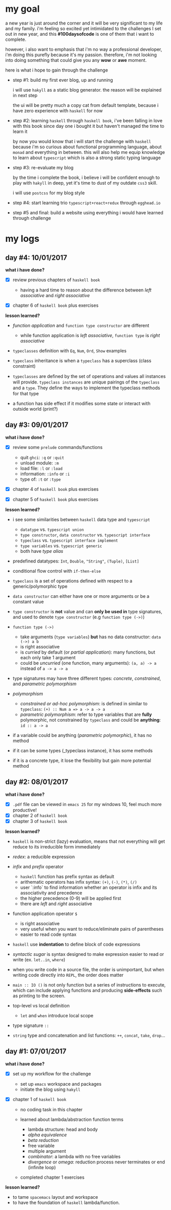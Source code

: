# my goal

a new year is just around the corner and it will be very significant to my life
and my family. i'm feeling so excited yet intimidated to the challenges I set
out in new year, and this **\#100daysofcode** is one of them that i want to
complete.

however, i also want to emphasis that i'm no way a professional developer, i'm
doing this purefly because it's my passion. therefore, i'm not looking into
doing something that could give you any **wow** or **awe** moment.

here is what i hope to gain through the challenge

- step \#1: build my first ever blog, up and running

  i will use `hakyll` as a static blog generator. the reason will be explained
  in next step

  the ui will be pretty much a copy cat from default template, because i have
  zero experience with `haskell` for now

- step \#2: learning `haskell` through `haskell book`, i've been falling in love
  with this book since day one i bought it but haven't managed the time to learn
  it

  by now you would know that i will start the challenge with `haskell` because
  i'm so curious about functional programming language, about `monad` and
  everything in between. this will also help me equip knowledge to learn about
  `typescript` which is also a strong static typing language

- step \#3: re-evaluate my blog

  by the time i complete the book, i believe i will be confident enough to play
  with `hakyll` in deep, yet it's time to dust of my outdate `css3` skill.

  i will use `postcss` for my blog style

- step \#4: start learning trio `typescript+react+redux` through `egghead.io`
- step \#5 and final: build a website using everything i would have learned
  through challenge

# my logs

## day \#4: 10/01/2017

**what i have done?**

- [x] review previous chapters of `haskell book`

  + having a hard time to reason about the difference between _left associative_
    and _right associative_

- [x] chapter 6 of `haskell book` plus exercises

**lesson learned?**

- _function application_ and `function type constructor` are different

  + while function application is _left associative_, `function type` is _right
    associative_

- `typeclasses` definition with `Eq`, `Num`, `Ord`, `Show` examples
- `typeclass` inheritance is when a `typeclass` has a superclass (class
  constraint)
- `typeclasses` are deﬁned by the set of operations and values all instances
  will provide. `typeclass instances` are unique pairings of the `typeclass` and
  a `type`. They deﬁne the ways to implement the typeclass methods for that type
- a function has side effect if it modifies some state or interact with outside
  world (print?)

## day \#3: 09/01/2017

**what i have done?**

- [x] review some `prelude` commands/functions

    + quit `ghci`: `:q` or `:quit`
    + unload module: `:m`
    + load file: `:l` or `:load`
    + information: `:info` or `:i`
    + type of: `:t` or `:type`

- [x] chapter 4 of `haskell book` plus exercises
- [x] chapter 5 of `haskell book` plus exercises

**lesson learned?**

- i see some similarities between `haskell` data type and `typescript`

    + `datatype` vs. `typescript union`
    + `type constructor`, `data constructor` vs. `typescript interface`
    + `typeclass` vs. `typescript interface implement`
    + `type variables` vs. `typescript generic`
    + both have _type alias_

- predefined datatypes: `Int`, `Double`, `"String"`, `(Tuple)`, `[List]`
- conditional flow control with `if-then-else`
- `typeclass` is a set of operations defined with respect to a
  generic/polymorphic type
- `data constructor` can either have one or more arguments or be a constant
  value
- `type constructor` is **not** value and can **only be used in** type
  signatures, and used to denote `type constructor` (e.g `function type (->)`)
- `function type (->)`

    + take arguments (`type variables`) **but** has no data constructor: `data
      (->) a b`
    + is right associative
    + is _curried_ by default (or _partial application_): many functions, but
      each only take 1 argument
    + could be _uncurried_ (one function, many arguments): `(a, a) -> a` instead
      of `a -> a -> a`

- type signatures may have three different types: _concrete_, _constrained_, and
  _parametric polymorphism_
- _polymorphism_

    + _constrained or ad-hoc polymorphism_: is defined in similar to
      `typeclass`: `(+) :: Num a => a -> a -> a`
    + _parametric polymorphism_: refer to type variables that are **fully**
      polymorphic, not constrained by `typeclass` and could be **anything**: `id
      :: a -> a`
- if a variable could be anything (_parametric polymorphic_), it has no method
- if it can be some types (_typeclass instance), it has some methods
- if it is a concrete type, it lose the flexibility but gain more potential
  method

## day \#2: 08/01/2017

**what i have done?**

- [x] `.pdf` file can be viewed in `emacs 25` for my windows 10, feel much more
  productive!
- [x] chapter 2 of `haskell book`
- [x] chapter 3 of `haskell book`

**lesson learned?**

- `haskell` is non-strict (lazy) evaluation, means that not everything will get
  reduce to its irreducible form immediately
- *redex*: a reducible expression
- *infix* and *prefix* operator

    + `haskell` function has prefix syntax as default
    + arithematic operators has infix syntax: `(+)`, `(-)`, `(*)`, `(/)`
    + user \`:info\` to find information whether an operator is infix and its
      associativity and precedence
    + the higher precedence (0-9) will be applied first
    + there are *left* and *right* associative

- function application operator `$`

    + is right associative
    + very useful when you want to reduce/eliminate pairs of parentheses
    + easier to read code syntax

- `haskell` use **indentation** to define block of code expressions
- *syntactic sugar* is syntax designed to make expression easier to read or
  write (ex. `let..in`, `where`)
- when you write code in a source file, the order is unimportant, but when
  writing code directly into `REPL`, the order does matter
- `main :: IO ()` is not only function but a series of instructions to execute,
  which can include applying functions and producing **side-effects** such as
  printing to the screen.
- top-level vs local definition

    + `let` and `when` introduce local scope

- type signature `::`
- `string` type and concatenation and list functions: `++`, `concat`, `take`,
  `drop`...

## day \#1: 07/01/2017

**what i have done?**

- [x] set up my workflow for the challenge

    + set up `emacs` workspace and packages
    + initiate the blog using `hakyll`

- [x] chapter 1 of `haskell book`

    + no coding task in this chapter
    + learned about lambda/abstraction function terms

        * lambda structure: head and body
        * *alpha equivalence*
        * *beta reduction*
        * free variable
        * multiple argument
        * *combinator*: a lambda with no free variables
        * *divergence* or *omega*: reduction process never terminates or end
          (infinite loop)

    + completed chapter 1 exercises

**lesson learned?**

- to tame `spacemacs` layout and workspace
- to have the foundation of `haskell` lambda/function.
